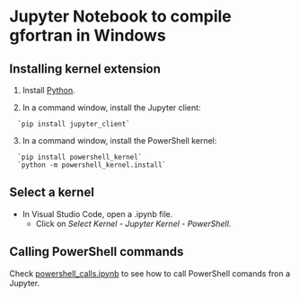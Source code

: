 # Jupyter Notebook to compile gfortran in Windows

## Installing kernel extension

1. Install [Python](https://www.python.org/downloads/).

2. In a command window, install the Jupyter client:

```shell
  `pip install jupyter_client`
```

3. In a command window, install the PowerShell kernel:

```shell
  `pip install powershell_kernel`
  `python -m powershell_kernel.install`
```

## Select a kernel
- In Visual Studio Code, open a .ipynb file.
  - Click on _Select Kernel_ - _Jupyter Kernel_ - _PowerShell_.

## Calling PowerShell commands
Check [powershell_calls.ipynb](./powershell_calls.ipynb) to see how to call PowerShell comands fron a Jupyter.
